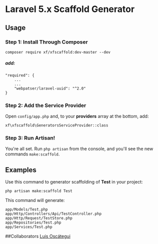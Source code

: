# Laravel 5.x Scaffold Generator
## Usage

### Step 1: Install Through Composer

```
composer require xf/xfscaffold:dev-master --dev
```
##### add:
```
"required": {
    ...
    ...
    "webpatser/laravel-uuid": "^2.0"
}

```
### Step 2: Add the Service Provider

Open `config/app.php` and, to your **providers** array at the bottom, add:

```
xf\xfscaffold\GeneratorsServiceProvider::class
```

### Step 3: Run Artisan!

You're all set. Run `php artisan` from the console, and you'll see the new commands `make:scaffold`.

## Examples

Use this command to generator scaffolding of **Test** in your project:
```
php artisan make:scaffold Test
```

This command will generate:

```
app/Models/Test.php
app/Http/Controllers/Api/TestController.php
app/Http/Request/TestStore.php
app/Repositories/Test.php
app/Services/Test.php
```


##Collaborators
 [Luis Oscátegui](https://github.com/osktgui "osktgui")